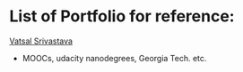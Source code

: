# List of Portfolio for reference:  

[Vatsal Srivastava](https://sites.google.com/view/vatsalbits/education)  
- MOOCs, udacity nanodegrees, Georgia Tech. etc.  
